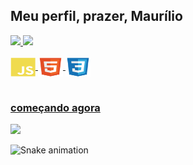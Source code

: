 ## Meu perfil, prazer, Maurílio

 <div>
   <a href="https://github.com/Maurilio-SantosS">
   <img height="180em" src="https://github-readme-stats.vercel.app/api?username=Maurilio-SantosS&show_icons=true&theme=tokyonight&include_all_commits=true&count_private=true"/>
   <img height="180em" src="https://github-readme-stats.vercel.app/api/top-langs/?username=Maurilio-SantosS&layout=compact&langs_count=6&theme=tokyonight"/>

</div>
<div style="display: inline_block"><br>
  <img align="center" alt="Js" height="30" width="40" src="https://raw.githubusercontent.com/devicons/devicon/master/icons/javascript/javascript-plain.svg">
  <img align="center" alt="HTML" height="30" width="40" src="https://raw.githubusercontent.com/devicons/devicon/master/icons/html5/html5-original.svg">
  <img align="center" alt="CSS" height="30" width="40" src="https://raw.githubusercontent.com/devicons/devicon/master/icons/css3/css3-original.svg">
</div>
 
 <br>
 
  ### começando agora
 
<div>
  <a href="https://instagram.com/mauriliomssc" target="_blank"><img src="https://img.shields.io/badge/-Instagram-%23E4405F?style=for-the-badge&logo=instagram&logoColor=white" target="_blank"></a>

  ![Snake animation](https://github.com/Maurilio-SantosS/Maurilio-SantosS/blob/output/github-contribution-grid-snake.svg)

</div>
